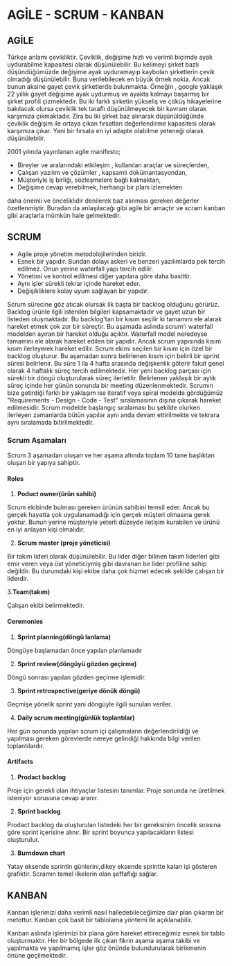 # AGİLE - SCRUM - KANBAN

## AGİLE

Türkçe anlamı çevikliktir. Çeviklik, değişime hızlı ve verimli biçimde ayak uydurabilme kapasitesi olarak düşünülebilir. Bu kelimeyi şirket bazlı düşündüğümüzde değişime ayak uyduramayıp kaybolan şirketlerin çevik olmadığı düşünülebilir. Buna verilebilecek en büyük örnek nokia. Ancak bunun aksine gayet çevik şirketlerde bulunmakta. Örneğin , google yaklaşık 22 yıllık gayet değişime ayak uydurmuş ve ayakta kalmayı başarmış bir şirket profili çizmektedir. Bu iki farklı şirketin yükseliş ve çöküş hikayelerine bakılacak olursa çeviklik tek taraflı düşünülmeyecek bir kavram olarak karşımıza çıkmaktadır. Zira bu iki şirket baz alınarak düşünüldüğünde çeviklik değişim ile ortaya çıkan fırsatları değerlendirme kapasitesi olarak karşımıza çıkar. Yani bir fırsata en iyi adapte olabilme yeteneği olarak düşünülebilir.

2001 yılında yayınlanan agile manifesto;

* Bireyler ve aralarındaki etkileşim , kullanılan araçlar ve süreçlerden,
* Çalışan yazılım ve çözümler , kapsamlı dokümantasyondan,
* Müşteriyle iş birliği, sözleşmelere bağlı kalmaktan,
* Değişime cevap verebilmek, herhangi bir planı izlemekten

daha önemli ve önceliklidir denilerek baz alınması gereken değerler özetlenmiştir. Buradan da anlaşılacağı gibi agile bir amaçtır ve scram kanban  gibi araçlarla mümkün hale gelmektedir.



## SCRUM

* Agile proje yönetim metodolojilerinden biridir.
* Esnek bir yapıdır. Bundan dolayı askeri ve benzeri yazılımlarda pek tercih edilmez. Onun yerine waterfall yapı tercih edilir.
* Yönetimi ve kontrol edilmesi diğer yapılara göre daha basittir.
* Aynı işler sürekli tekrar içinde hareket eder.
* Değişikliklere kolay uyum sağlayan bir yapıdır.



 Scrum sürecine göz atıcak olursak ilk başta bir backlog olduğunu görürüz. Backlog ürünle ilgili istenilen bilgileri kapsamaktadır ve gayet uzun bir listeden oluşmaktadır. Bu backlog'tan bir kısım seçilir ki tamamını ele alarak hareket etmek çok zor bir süreçtir. Bu aşamada aslında scrum'ı waterfall modelden ayıran bir hareket olduğu açıktır. Waterfall model neredeyse tamamını ele alarak hareket edilen bir yapıdır. Ancak scrum yapısında kısım kısım ilerleyerek hareket edilir. Scrum ekimi seçilen bir kısım için özel bir backlog oluşturur. Bu aşamadan sonra belirlenen kısım için belirli bir sprint süresi belirlenir. Bu süre 1 ila 4 hafta arasında değişkenlik göterir fakat genel olarak 4 haftalık süreç tercih edilmektedir. Her yeni backlog parçası için sürekli bir döngü oluşturularak süreç ilerletilir. Belirlenen yaklaşık bir aylık süreç içinde her günün sonunda bir meeting düzenlenmektedir. Scrumın bize getirdiği farklı bir yaklaşım ise iteratif veya spiral modelde gördüğümüz "Requirements - Design - Code - Test" sıralamasının dışına çıkarak hareket edilmesidir. Scrum modelde başlangıç sıralaması bu şekilde olurken ilerleyen zamanlarda bütün yapılar aynı anda devam ettirilmekte ve tekrara aynı sıralamada bitirilmektedir.

### Scrum Aşamaları

Scrum 3 aşamadan oluşan ve her aşama altında toplam 10 tane başlıktan oluşan bir yapıya sahiptir.

#### Roles

1. **Poduct owner(ürün sahibi)**

Scrum ekibinde bulması gereken ürünün sahibini temsil eder. Ancak bu gerçek hayatta çok uygulanamadığı için gerçek müşteri olmasına gerek yoktur. Bunun yerine müşteriyle yeterli düzeyde iletişim kurabilen ve ürünü en iyi anlayan kişi olmalıdır.

2. **Scrum master (proje yöneticisi)**

Bir takım lideri olarak düşünülebilir. Bu lider diğer bilinen takım liderleri gibi emir veren veya üst yöneticiymiş gibi davranan bir lider profiline sahip değildir. Bu durumdaki kişi ekibe daha çok hizmet edecek şekilde çalışan bir liderdir.

3.**Team(takım)**

Çalışan ekibi belirmektedir.



#### Ceremonies

1. **Sprint planning(döngü lanlama)**

Döngüye başlamadan önce yapılan planlamadır

2. **Sprint review(döngüyü gözden geçirme)**

Döngü sonrası yapılan gözden geçirme işlemidir.

3. **Sprint retrospective(geriye dönük döngü)**

Geçmişe yönelik sprint yani döngüyle ilgili sunulan veriler.

4. **Daily scrum meeting(günlük toplantılar)**

Her gün sonunda yapılan scrum içi çalışmaların değerlendirildiği ve yapılması gereken görevlerde nereye gelindiği hakkında bilgi verilen toplantılardır.

#### Artifacts

1. **Prodact backlog**

Proje için gerekli olan ihtiyaçlar listesini tanımlar. Proje sonunda ne üretilmek isteniyor sorusuna cevap aranır.

2. **Sprint backlog**

Prodact backlog da oluşturulan listedeki her bir gereksinim öncelik sırasına göre sprint içerisine alınır. Bir sprint boyunca yapılacakların listesi oluşturulur.

3. **Burndown chart**

Yatay eksende sprintin günlerini,dikey eksende sprintte kalan işi gösteren grafiktir. Scramın temel ilkelerin olan şeffaflığı sağlar.



## KANBAN

Kanban işlerimizi daha verimli nasıl halledebileceğimize dair plan çıkaran bir metottur. Kanban çok basit bir tablolama yöntemi ile açıklanabilir.

Kanban aslında işlerimizi bir plana göre hareket ettireceğimiz esnek bir tablo oluşturmaktır. Her bir bölgede ilk çıkan fikrin aşama aşama takibi ve yapılmakta ve yapılmamış işler göz önünde bulundurularak birikmenin önüne geçilmektedir.